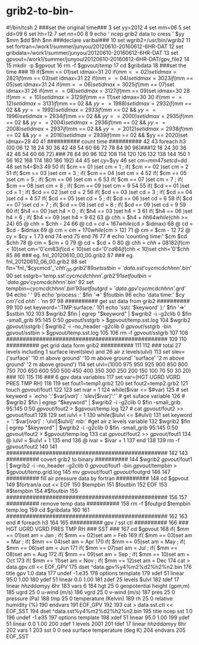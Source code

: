 # grib2-to-bin-




 #!/bin/tcsh
  2
###set the original time###
  3 set yy=2012
  4 set mm=06
  5 set dd=09
  6 set hh=12
  7 set nn=00
  8
  9 echo ' ncep grib2 data to cress ' $yy $mm $dd $hh $nn
###declare varibal###
 10 set wgrib2=/usr/bin/wgrib2
 11 set fortran=/work1/summer/junyou/20120610-20160612-6HR-DAT
 12 set gribdata=/work1/summer/junyou/20120610-20160612-6HR-DAT
 13 set gpvout=/work1/summer/junyou/20120610-20160612-6HR-DAT/gpv_file2
 14
 15 mkdir -p $gpvout
 16 rm -f $gpvout/*temp*
 17 cd $gribdata
 18
###set the time ###
 19 if($mm == 01)set idmax=31
 20 if($mm == 02)set idmax=28
 21 if($mm == 03)set idmax=31
 22 if($mm == 04)set idmax=30
 23 if($mm == 05)set idmax=31
 24 if($mm == 06)set idmax=30
 25 if($mm == 07)set idmax=31
 26 if($mm == 08)set idmax=31
 27 if($mm == 09)set idmax=30
 28 if($mm == 10)set idmax=31
 29 if($mm == 11)set idmax=30
 30 if($mm == 12)set idmax=31
 31  if($mm == 02 && $yy == 1988)set idmax=29
 32  if($mm == 02 && $yy == 1992)set idmax=29
 33  if($mm == 02 && $yy == 1996)set idmax=29
 34  if($mm == 02 && $yy == 2000)set idmax=29
 35  if($mm == 02 && $yy == 2004)set idmax=29
 36  if($mm == 02 && $yy == 2008)set idmax=29
 37  if($mm == 02 && $yy == 2012)set idmax=29
 38  if($mm == 02 && $yy == 2016)set idmax=29
 39  if($mm == 02 && $yy == 2020)set idmax=29
 40
 41 ########## count time ##########
 42
 43 foreach h3 (00 06 12 18 24 30 36 42 48 54 60 66 72 78 84 90 96)###12 18 24 30 36 42 48 54 60 66 72) ### 78 84 90 96 102 108 114 120 126 132 138 144 150 1    56 162 168 174 180 186 192)
 44
 45  set cy=$yy
 46  set cm=$mm
 47  set cd=$dd
 48  set h4=$h3
 49
 50  if( $cm == 01 )set cm = 1 ; if( $cm == 02 )set cm = 2
 51  if( $cm == 03 )set cm = 3 ; if( $cm == 04 )set cm = 4
 52  if( $cm == 05 )set cm = 5 ; if( $cm == 06 )set cm = 6
 53  if( $cm == 07 )set cm = 7 ; if( $cm == 08 )set cm = 8 ; if( $cm == 09 )set cm = 9
 54
 55  if( $cd == 01 )set cd = 1 ; if( $cd == 02 )set cd = 2
 56  if( $cd == 03 )set cd = 3 ; if( $cd == 04 )set cd = 4
 57  if( $cd == 05 )set cd = 5 ; if( $cd == 06 )set cd = 6
 58  if( $cd == 07 )set cd = 7 ; if( $cd == 08 )set cd = 8 ; if( $cd == 09 )set cd = 9
 59
 60  if( $h4 == 00 )set h4 = 0 ; if( $h4 == 03 )set h4 = 3
 61  if( $h4 == 06 )set h4 = 6 ; if( $h4 == 09 )set h4 = 9
 62
 63   @ chh = $h4 + $hh
 64   while($chh >= 24)
 65    @ chh = $chh - 24
 66    @ cd = $cd + 1
 67    while($cd > $idmax)
 68     @ cd = $cd - $idmax
 69     @ cm = $cm + 1
 70     while($cm > 12)
 71      @ cm = $cm - 12
 72      @ cy = $cy + 1
 73     end
 74    end
 75   end
 76
 77 # echo 'counting time:' $cm $cd $chh
 78  @ cm = $cm + 0
 79  @ cd = $cd + 0
 80  @ chh = $chh + 0
 81
 82  if($cm < 10)set cm='0'$cm
 83  if($cd < 10)set cd='0'$cd
 84  if($chh < 10)set chh='0'$chh
 85
 86 ### eg. fnl_20120610_00_00.grib2
 87 ### eg. fnl_20120610_06_00.grib2
 88  set fin='fnl_'$cy$cm$cd'_'$chh'_00.grib2'
 89  set sstbin='data.sst'$cy$cm$cd$chh$nn'.bin'
 90  set sstgrb='temp.sst'$cy$cm$cd$chh$nn'.grb2'
 91  set foutbin='data.gpv'$cy$cm$cd$chh$nn'.bin'
 92  set tempbin=$cy$cm$cd$chh$nn'.bin'
 93  set foutgrd='data.gpv'$cy$cm$cd$chh$nn'.grd'
 94  echo ' '
 95  echo 'process :' $fin '=>'  $foutbin
 96  echo 'data time:' $cy $cm'/'$cd $chh':'$nn
 97
 98 ########## get sst data from grib2 ##########
 99
100 set keyword=':TMP:surface:'
101 echo 'sst( '$keyword' ):' $fin '=>' $sstbin
102
103  $wgrib2 $fin | egrep "$keyword" | $wgrib2 -i -g2clib 0  $fin -small_grib 95:145 0:50 $gpvout/$sstgrb > $gpvout/temp.sst.log
104  $wgrib2 $gpvout/$sstgrb | $wgrib2 -i -no_header -g2clib 0 $gpvout/$sstgrb -bin $gpvout/$sstbin > $gpvout/temp.sst.log
105
106  rm -f $gpvout/$sstgrb
107
108 #################################################
109
110 ########## get grid data form grib2 ##########
111
112 ### total 27 levels including 1 surface level(slev) and 26 air z levels(ulvl)
113 set slev=('surface' '10 m above ground' '10 m above ground' 'surface' '2 m above ground' '2 m above ground')
114 set ulvl=(1000 975 950 925 900 850 800 750 700 650 600 550 500 450 400 350 300 250 200 150 100 70 50 30 20) ### 10)
115
116 ### 6 gpv data variables
117 set var=(HGT UGRD VGRD PRES TMP RH)
118
119 set fout1=temp1.grb2
120 set fout2=temp2.grb2
121 touch $gpvout/$fout1
122
123 set ivar = 1
124 while($ivar <= $#var)
125 # set keyword = `echo ':'$var[$ivar]':'$slev[$ivar]':'`   # get suface variable
126 # $wgrib2 $fin | egrep "$keyword" | $wgrib2 -i -g2clib 0 $fin -small_grib 95:145 0:50 $gpvout/$fout2 > $gpvout/temp.log
127 # cat $gpvout/$fout2 >> $gpvout/$fout1
128
129  set iulvl = 1
130  while($iulvl <= $#ulvl)
131   set keyword = ':'$var[$ivar]':'$ulvl[$iulvl]' mb:'   #get air z levels variable
132   $wgrib2  $fin | egrep "$keyword" | $wgrib2 -i -g2clib 0 $fin -small_grib 95:145 0:50 $gpvout/$fout2 > $gpvout/temp.log
133   cat $gpvout/$fout2 >> $gpvout/$fout1
134   @ iulvl = $iulvl + 1
135  end
136  @ ivar = $ivar + 1
137 end
138
139 rm -f $gpvout/$fout2
140
141 #################################################
142
143 ########## covert grib2 to binary ##########
144 $wgrib2 $gpvout/$fout1 | $wgrib2 -i -no_header -g2clib 0 $gpvout/$fout1 -bin $gpvout/$tempbin > $gpvout/temp.grid.log
145 mv $gpvout/$fout1 $gpvout/$foutgrd
146
147 ########## fill air pressure data by fortran ##########
148 cd $gpvout
149 $fortran/a.out << EOF
150 $tempbin
151 $foutbin
152 EOF
153 #$tempbin
154 #$foutbin
155 #################################################
156
157 ########## remove temp data ##########
158 rm -f $foutgrd $tempbin temp.log
159 cd $gribdata
160
161 #################################################
162
163 end   # foreach h3
164
165 ########## gpv / sst ctl ##########
166 ### HGT UGRD VGRD PRES TMP RH ### SST ###
167 cd $gpvout
168 if( $mm == 01)set am = Jan ; if( $mm == 02)set am = Feb
169 if( $mm == 03)set am = Mar ; if( $mm == 04)set am = Apr
170 if( $mm == 05)set am = May ; if( $mm == 06)set am = Jun
171 if( $mm == 07)set am = Jul ; if( $mm == 08)set am = Aug
172 if( $mm == 09)set am = Sep ; if( $mm == 10)set am = Oct
173 if( $mm == 11)set am = Nov ; if( $mm == 12)set am = Dec
174 cat > data.gpv.ctl << EOF_GPV
175 dset  ^data.gpv%y4%m2%d2%h2%n2.bin
176 title  gpv 1.0 data
177 undef  -1.e35
178 options  template
179 xdef  51  linear   95.0  1.00
180 ydef  51  linear    0.0  1.00
181 zdef  25  levels  $ulvl
182 tdef   17  linear  ${hh}z$dd$am$yy  6hr
183 vars  6
184 hgt  25 0  geopotential height (gpm;m)
185 ugrd 25 0  u-wind (m/s)
186 vgrd 25 0  v-wind (m/s)
187 pres 25 0  pressure (Pa)
188 tmp  25 0  temperature (Kelvin)
189 rh   25 0  relative humidity (%)
190 endvars
191 EOF_GPV
192
193 cat > data.sst.ctl << EOF_SST
194 dset ^data.sst%y4%m2%d2%h2%n2.bin
195 title ncep sst 1.0
196 undef -1.e35
197 options  template
198 xdef  51 linear  95.0  1.00
199 ydef  51 linear   0.0  1.00
200 zdef   1 levels  2001
201 tdef   17  linear ${hh}z$dd$am$yy  6hr
202 vars   1
203 sst  0 0 sea surface temperature (deg K)
204 endvars
205 EOF_SST
